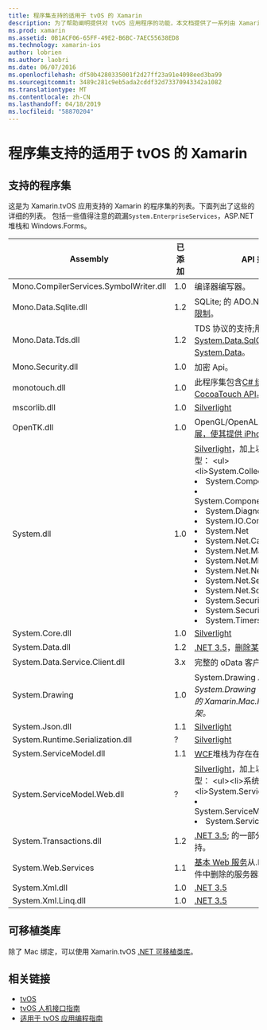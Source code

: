```yaml
---
title: 程序集支持的适用于 tvOS 的 Xamarin
description: 为了帮助阐明提供对 tvOS 应用程序的功能，本文档提供了一系列由 Xamarin 支持 tvOS 开发的程序集。
ms.prod: xamarin
ms.assetid: 0B1ACF06-65FF-49E2-B6BC-7AEC55638ED8
ms.technology: xamarin-ios
author: lobrien
ms.author: laobri
ms.date: 06/07/2016
ms.openlocfilehash: df50b4280335001f2d27ff23a91e4098eed3ba99
ms.sourcegitcommit: 3489c281c9eb5ada2cddf32d73370943342a1082
ms.translationtype: MT
ms.contentlocale: zh-CN
ms.lasthandoff: 04/18/2019
ms.locfileid: "58870204"
---
```

# <a name="assemblies-supported-by-xamarin-for-tvos"></a>程序集支持的适用于 tvOS 的 Xamarin

## <a name="supported-assemblies"></a>支持的程序集

这是为 Xamarin.tvOS 应用支持的 Xamarin 的程序集的列表。下面列出了这些的详细的列表。  包括一些值得注意的疏漏`System.EnterpriseServices`，ASP.NET 堆栈和 Windows.Forms。

|Assembly|已添加|API 兼容性|
|---|---|---|
|Mono.CompilerServices.SymbolWriter.dll|1.0|编译器编写器。|
|Mono.Data.Sqlite.dll|1.2|SQLite; 的 ADO.NET 提供程序请参阅[限制](~/ios/data-cloud/system.data.md)。|
|Mono.Data.Tds.dll|1.2|TDS 协议的支持;用于[System.Data.SqlClient](xref:System.Data.SqlClient)内支持[System.Data](~/ios/data-cloud/system.data.md)。|
|Mono.Security.dll|1.0|加密 Api。|
|monotouch.dll|1.0|此程序集包含[C# 绑定到产品 CocoaTouch API](https://docs.microsoft.com/dotnet/api/?view=xamarinios-10.8)。|
|mscorlib.dll|1.0|[Silverlight](https://msdn.microsoft.com/library/cc838194(VS.95).aspx)|
|OpenTK.dll|1.0|OpenGL/OpenAL 对象面向 Api，[扩展，使其提供 iPhone 设备支持](xref:OpenGLES)。|
|System.dll|1.0|[Silverlight](https://msdn.microsoft.com/library/cc838194(VS.95).aspx)，加上以下命名空间中的类型： <ul><li>System.Collections.Specialized</li> <li>System.ComponentModel</li> <li>System.ComponentModel.Design</li> <li>System.Diagnostics</li> <li>System.IO.Compression</li> <li>System.Net</li> <li>System.Net.Cache</li> <li>System.Net.Mail</li> <li>System.Net.Mime</li> <li>System.Net.NetworkInformation</li> <li>System.Net.Security</li> <li>System.Net.Sockets</li> <li>System.Security.Authentication</li> <li>System.Security.Cryptography</li> <li>System.Timers</li></ul>|
|System.Core.dll|1.0|[Silverlight](https://msdn.microsoft.com/library/cc838194(VS.95).aspx)|
|System.Data.dll|1.2|[.NET 3.5](https://msdn.microsoft.com/library/ms229335.aspx)，[删除某些功能与](~/ios/data-cloud/system.data.md)。|
|System.Data.Service.Client.dll|3.x|完整的 oData 客户端。|
|System.Drawing|1.0|System.Drawing API-仅经典 API。<br />_System.Drawing 不支持统一 API 中的 Xamarin.Mac.NET 4.5 或移动框架。_|
|System.Json.dll|1.1|[Silverlight](https://msdn.microsoft.com/library/cc838194(VS.95).aspx)|
|System.Runtime.Serialization.dll|?|[Silverlight](https://msdn.microsoft.com/library/cc838194(VS.95).aspx)|
|System.ServiceModel.dll|1.1|[WCF](http://docs.xamarin.com/guides/cross-platform/application_fundamentals/introduction_to_web_services)堆栈为存在在[Silverlight](https://msdn.microsoft.com/library/cc838194(VS.95).aspx)|
|System.ServiceModel.Web.dll|?|[Silverlight](https://msdn.microsoft.com/library/cc838194(VS.95).aspx)，加上以下命名空间中的类型： <ul><li>系统</li><li>System.ServiceModel.Channels</li><li>System.ServiceModel.Description</li><li>System.ServiceModel.Web</li></ul>|
|System.Transactions.dll|1.2|[.NET 3.5](https://msdn.microsoft.com/library/ms229335.aspx); 的一部分[System.Data](https://docs.microsoft.com/xamarin/ios/data-cloud/system.data)支持。|
|System.Web.Services|1.1|[基本 Web 服务](http://docs.xamarin.com/guides/cross-platform/application_fundamentals/introduction_to_web_services)从.NET 3.5，配置文件中删除的服务器功能。|
|System.Xml.dll|1.0|[.NET 3.5](https://msdn.microsoft.com/library/ms229335.aspx)|
|System.Xml.Linq.dll|1.0|[.NET 3.5](https://msdn.microsoft.com/library/ms229335.aspx)|

<a name="Summary" />

## <a name="portable-class-libraries"></a>可移植类库

除了 Mac 绑定，可以使用 Xamarin.tvOS [.NET 可移植类库](~/cross-platform/app-fundamentals/pcl.md)。

## <a name="related-links"></a>相关链接

- [tvOS](https://developer.apple.com/tvos/)
- [tvOS 人机接口指南](https://developer.apple.com/tvos/human-interface-guidelines/)
- [适用于 tvOS 应用编程指南](https://developer.apple.com/library/prerelease/tvos/documentation/General/Conceptual/AppleTV_PG/)
